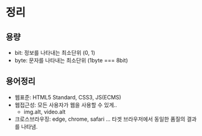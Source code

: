 # 정리


## 용량
- bit: 정보를 나타내는 최소단위 (0, 1)
- byte: 문자를 나타내는 최소단위 (1byte === 8bit)

## 용어정리
- 웹표준: HTML5 Standard, CSS3, JS(ECMS)
- 웹접근성: 모든 사용자가 웹을 사용할 수 있게..
  - img.alt, video.alt
- 크로스브라우징: edge, chrome, safari ... 타겟 브라우저에서 동일한 품질의 결과를 나타냄. 